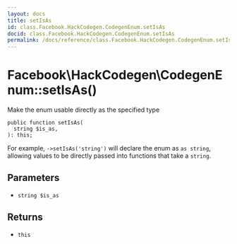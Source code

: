 ```yaml
---
layout: docs
title: setIsAs
id: class.Facebook.HackCodegen.CodegenEnum.setIsAs
docid: class.Facebook.HackCodegen.CodegenEnum.setIsAs
permalink: /docs/reference/class.Facebook.HackCodegen.CodegenEnum.setIsAs.md
---
```

# Facebook\\HackCodegen\\CodegenEnum::setIsAs()




Make the enum usable directly as the specified type




``` Hack
public function setIsAs(
  string $is_as,
): this;
```




For example, ` ->setIsAs('string') ` will declare the enum as `` as string ``,
allowing values to be directly passed into functions that take a ``` string ```.




## Parameters




* ` string $is_as `




## Returns




- ` this `